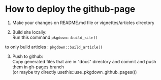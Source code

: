 # How to deploy the github-page

1. Make your changes on README.md file or vignettes/articles directory
   
2. Build site locally:  
Run this command ```pkgdown::build_site()```

to only build articles : ```pkgdown::build_article()```

3. Push to github:  
Copy generated files that are in "docs" directory and commit and push them in gh-pages branch  
(or maybe try directly usethis::use_pkgdown_github_pages())